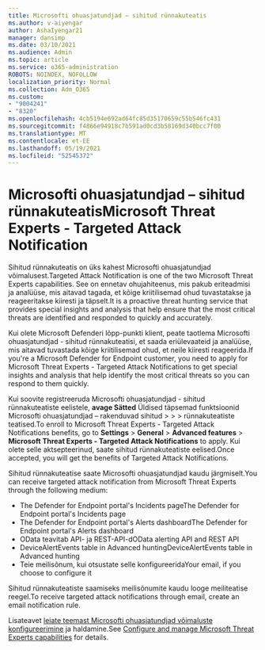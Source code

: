 ```yaml
---
title: Microsofti ohuasjatundjad – sihitud rünnakuteatis
ms.author: v-aiyengar
author: AshaIyengar21
manager: dansimp
ms.date: 03/10/2021
ms.audience: Admin
ms.topic: article
ms.service: o365-administration
ROBOTS: NOINDEX, NOFOLLOW
localization_priority: Normal
ms.collection: Adm_O365
ms.custom:
- "9004241"
- "8320"
ms.openlocfilehash: 4cb5194e692ad64fc85d35170659c55b546fc431
ms.sourcegitcommit: f4866e94918c7b591ad0cd3b58169d340bcc7f00
ms.translationtype: MT
ms.contentlocale: et-EE
ms.lasthandoff: 05/19/2021
ms.locfileid: "52545372"
---
```

# <a name="microsoft-threat-experts---targeted-attack-notification"></a><span data-ttu-id="194af-102">Microsofti ohuasjatundjad – sihitud rünnakuteatis</span><span class="sxs-lookup"><span data-stu-id="194af-102">Microsoft Threat Experts - Targeted Attack Notification</span></span>

<span data-ttu-id="194af-103">Sihitud rünnakuteatis on üks kahest Microsofti ohuasjatundjad võimalusest.</span><span class="sxs-lookup"><span data-stu-id="194af-103">Targeted Attack Notification is one of the two Microsoft Threat Experts capabilities.</span></span> <span data-ttu-id="194af-104">See on ennetav ohujahiteenus, mis pakub eriteadmisi ja analüüse, mis aitavad tagada, et kõige kriitilisemad ohud tuvastatakse ja reageeritakse kiiresti ja täpselt.</span><span class="sxs-lookup"><span data-stu-id="194af-104">It is a proactive threat hunting service that provides special insights and analysis that help ensure that the most critical threats are identified and responded to quickly and accurately.</span></span>

<span data-ttu-id="194af-105">Kui olete Microsoft Defenderi lõpp-punkti klient, peate taotlema Microsofti ohuasjatundjad - sihitud rünnakuteatisi, et saada eriülevaateid ja analüüse, mis aitavad tuvastada kõige kriitilisemad ohud, et neile kiiresti reageerida.</span><span class="sxs-lookup"><span data-stu-id="194af-105">If you're a Microsoft Defender for Endpoint customer, you need to apply for Microsoft Threat Experts - Targeted Attack Notifications to get special insights and analysis that help identify the most critical threats so you can respond to them quickly.</span></span>

<span data-ttu-id="194af-106">Kui soovite registreeruda Microsofti ohuasjatundjad - sihitud rünnakuteatiste eelistele, **avage Sätted** Üldised täpsemad funktsioonid Microsofti ohuasjatundjad – rakenduvad sihitud  >    >    >   rünnakuteatiste teatised.</span><span class="sxs-lookup"><span data-stu-id="194af-106">To enroll to Microsoft Threat Experts - Targeted Attack Notifications benefits, go to **Settings** > **General** > **Advanced features** > **Microsoft Threat Experts - Targeted Attack Notifications** to apply.</span></span> <span data-ttu-id="194af-107">Kui olete selle aktsepteerinud, saate sihitud rünnakuteatiste eelised.</span><span class="sxs-lookup"><span data-stu-id="194af-107">Once accepted, you will get the benefits of Targeted Attack Notifications.</span></span>

<span data-ttu-id="194af-108">Sihitud rünnakuteatise saate Microsofti ohuasjatundjad kaudu järgmiselt.</span><span class="sxs-lookup"><span data-stu-id="194af-108">You can receive targeted attack notification from Microsoft Threat Experts through the following medium:</span></span>

- <span data-ttu-id="194af-109">The Defender for Endpoint portal's Incidents page</span><span class="sxs-lookup"><span data-stu-id="194af-109">The Defender for Endpoint portal's Incidents page</span></span>
- <span data-ttu-id="194af-110">The Defender for Endpoint portal's Alerts dashboard</span><span class="sxs-lookup"><span data-stu-id="194af-110">The Defender for Endpoint portal's Alerts dashboard</span></span>
- <span data-ttu-id="194af-111">OData teavitab API- ja REST-API-d</span><span class="sxs-lookup"><span data-stu-id="194af-111">OData alerting API and REST API</span></span>
- <span data-ttu-id="194af-112">DeviceAlertEvents table in Advanced hunting</span><span class="sxs-lookup"><span data-stu-id="194af-112">DeviceAlertEvents table in Advanced hunting</span></span>
- <span data-ttu-id="194af-113">Teie meilisõnum, kui otsustate selle konfigureerida</span><span class="sxs-lookup"><span data-stu-id="194af-113">Your email, if you choose to configure it</span></span>

<span data-ttu-id="194af-114">Sihitud rünnakuteatiste saamiseks meilisõnumite kaudu looge meiliteatise reegel.</span><span class="sxs-lookup"><span data-stu-id="194af-114">To receive targeted attack notifications through email, create an email notification rule.</span></span> 

<span data-ttu-id="194af-115">Lisateavet [leiate teemast Microsofti ohuasjatundjad võimaluste konfigureerimine](/windows/security/threat-protection/microsoft-defender-atp/configure-microsoft-threat-experts) ja haldamine.</span><span class="sxs-lookup"><span data-stu-id="194af-115">See [Configure and manage Microsoft Threat Experts capabilities](/windows/security/threat-protection/microsoft-defender-atp/configure-microsoft-threat-experts) for details.</span></span>
